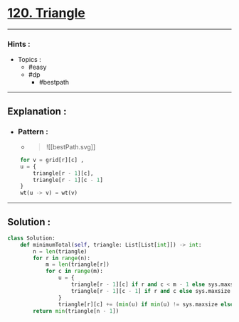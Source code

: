 # [120. Triangle](https://leetcode.com/problems/triangle/)

---

### Hints :

-   Topics :
    -   #easy
    -   #dp
        -   #bestpath

---

## Explanation :

-   ### Pattern :

    -   > ![[bestPath.svg]]

```python
	for v = grid[r][c] ,
	u = {
		triangle[r - 1][c],
		triangle[r - 1][c - 1]
	}
	wt(u -> v) = wt(v)
```

---

## Solution :

```python
class Solution:
    def minimumTotal(self, triangle: List[List[int]]) -> int:
        n = len(triangle)
        for r in range(n):
            m = len(triangle[r])
            for c in range(m):
                u = {
                    triangle[r - 1][c] if r and c < m - 1 else sys.maxsize,
                    triangle[r - 1][c - 1] if r and c else sys.maxsize
                }
                triangle[r][c] += (min(u) if min(u) != sys.maxsize else 0)
        return min(triangle[n - 1])

```
